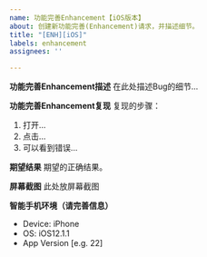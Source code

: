 ```yaml
---
name: 功能完善Enhancement【iOS版本】
about: 创建新功能完善(Enhancement)请求，并描述细节。
title: "[ENH][iOS]"
labels: enhancement
assignees: ''

---
```


**功能完善Enhancement描述**
在此处描述Bug的细节...

**功能完善Enhancement复现**
复现的步骤：
1. 打开...
2. 点击...
3. 可以看到错误...

**期望结果**
期望的正确结果。

**屏幕截图**
此处放屏幕截图

**智能手机环境（请完善信息）**
 - Device: iPhone
 - OS: iOS12.1.1
 - App Version [e.g. 22]
